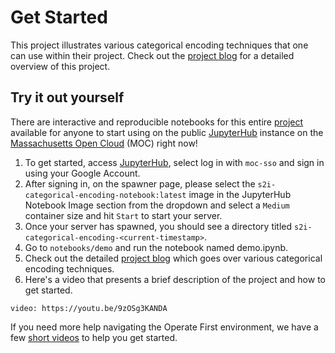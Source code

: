 # Get Started

This project illustrates various categorical encoding techniques that one can use within their project. Check out the [project blog](../blog.md) for a detailed overview of this project.

## Try it out yourself

There are interactive and reproducible notebooks for this entire [project](https://github.com/aicoe-aiops/categorical-encoding) available for anyone to start using on the public [JupyterHub](https://jupyterhub-opf-jupyterhub.apps.zero.massopen.cloud/hub/login) instance on the [Massachusetts Open Cloud](https://massopen.cloud/) (MOC) right now!

1. To get started, access [JupyterHub](https://jupyterhub-opf-jupyterhub.apps.zero.massopen.cloud/), select log in with `moc-sso` and sign in using your Google Account.
2. After signing in, on the spawner page, please select the `s2i-categorical-encoding-notebook:latest` image in the JupyterHub Notebook Image section from the dropdown and select a `Medium` container size and hit `Start` to start your server.
3. Once your server has spawned, you should see a directory titled `s2i-categorical-encoding-<current-timestamp>`. 
4. Go to `notebooks/demo` and run the notebook named demo.ipynb.
5. Check out the detailed [project blog](./blog.md) which goes over various categorical encoding techniques.
6. Here's a video that presents a brief description of the project and how to get started.

`video: https://youtu.be/9zOSg3KANDA`


If you need more help navigating the Operate First environment, we have a few [short videos](https://www.youtube.com/playlist?list=PL8VBRDTElCWpneB4dBu4u1kHElZVWfAwW) to help you get started.
